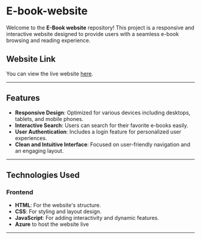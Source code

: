 # E-book-website

Welcome to the **E-Book website** repository! This project is a responsive and interactive website designed to provide users with a seamless e-book browsing and reading experience.

## Website Link

You can view the live website [here](https://ebookwebsite.z6.web.core.windows.net/index.html).

---

## Features

- **Responsive Design**: Optimized for various devices including desktops, tablets, and mobile phones.
- **Interactive Search**: Users can search for their favorite e-books easily.
- **User Authentication**: Includes a login feature for personalized user experiences.
- **Clean and Intuitive Interface**: Focused on user-friendly navigation and an engaging layout.

---

## Technologies Used

### Frontend
- **HTML**: For the website's structure.
- **CSS**: For styling and layout design.
- **JavaScript**: For adding interactivity and dynamic features.
- **Azure** to host the website live

---


